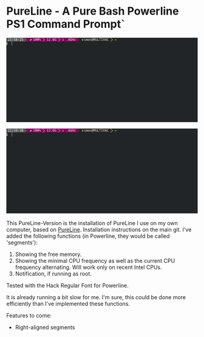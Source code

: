 PureLine - A Pure Bash Powerline PS1 Command Prompt`
===================================================

![](assets/one-1548105437242.gif)



![](assets/two-1548105568799.gif)



This PureLine-Version is the installation of PureLine I use on my own computer, based on [PureLine](https://github.com/chris-marsh/pureline). Installation instructions on the main git. I've added the following functions (in Powerline, they would be called 'segments'):

1. Showing the free memory.
2. Showing the minimal CPU frequency as well as the current CPU frequency alternating. Will work only on recent Intel CPUs.
3. Notification, if running as root.

Tested with the Hack Regular Font for Powerline.



It is already running a bit slow for me. I'm sure, this could be done more efficiently than I've implemented these functions.



Features to come: 

- Right-aligned segments